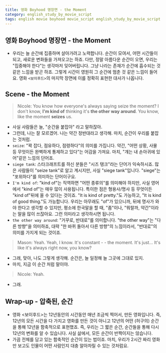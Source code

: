 ```yaml
---
title: 영화 Boyhood 명장면 - the Moment
category: english_study_by_movie_script
tags: english movie boyhood movie_script english_study_by_movie_script Boyhood
---
```


## 영화 Boyhood 명장면 - the Moment

- 우리는 늘 순간에 집중하며 살아가려고 노력합니다. 순간이 모여서, 어떤 시간들이 되고, 새로운 변화들을 가져오고는 하죠. 다만, 정말 아름다운 순간이 오면, 우리는 "집중해야 한다"는 생각마저 잊어버립니다. 그냥 나라는 존재가 순간에 흡수되는 것 같은 느낌을 받곤 하죠. 그렇게 시간이 영원히 그 순간에 멈춘 것 같은 느낌이 들어요. 영화 `<보이후드>`의 마지막 장면에 이를 정확히 표현한 대사가 나옵니다.

## Scene - the Moment

> Nicole: You know how everyone's always saying seize the moment? I don't know, **I'm kind of** thinking it's **the other way around**. You know, like the moment **seizes** us.

- 사실 사람들은 늘, "순간을 붙잡아" 라고 말하잖아.
- 그런데, 나는 잘 모르겠어. 나는 약간 정반대라고 생각해. 마치, 순간이 우리를 붙잡는 것처럼.
- `seize`: "꽉 잡다, 점유하다, 점령하다"의 의미를 가집니다. 약간, "어떤 상황, 사물 등 무엇이든 완벽하게 통제하고 있다"는 어감을 가져요. 마치, "걔는 내 손아귀에 있어"같은 느낌의 단어죠.
- `siege tank`: 스타크래프트를 하신 분들은 "시즈 탱크"라는 단어가 익숙하시죠. 많은 사람들이 "seize tank"로 알고 계시지만, 사실 "siege tank"입니다. "siege"는 "포위하다"를 의미하는 단어이구요.
- `I'm kind of`: "kind of"는 직역하면 "어떤 종류의"를 의미해야 하지만, 사실 영어에서 "kind of"는 매우 많이 사용됩니다. 특이한 점은 형용사/명사 등 무엇이든 "kind of"뒤에 올 수 있다는 것이죠. "It is kind of pretty."도 가능하고, "It is kind of good thing."도 가능합니다. 우리는 아무래도 "of"가 있으니까, 뒤에 명사가 와야 한다고 생각할 수 있지만, 평소에 한국말을 할 때, "좀"이나, "뭐랄까, 약간"이라는 말을 많이 쓰잖아요. 그런 의미라고 생각하시면 됩니다.
- `the other way around`: "거꾸로, 반대로"를 의미합니다. "the other way"는 "다른 방향"을 의미하죠, 대략 "한 바퀴 돌아서 다른 방향"의 느낌이라서, "반대로"의 의미를 가지게 되는 것이죠.

> Mason: Yeah. Yeah, I know. It's constant - - the moment. It's just... It's like it's always right now, you know?

- 그래, 맞아, 나도 그렇게 생각해. 순간은, 늘 일정해 늘 그곳에 그대로 있지.
- 마치, 지금 이 순간 처럼 말이야.

> Nicole: Yeah.

- 그래.

## Wrap-up - 압축된, 순간

- 영화 <보이후드>는 12년동안의 시간동안 매년 조금씩 찍어서, 만든 영화입니다. 즉, 12년의 모든 시간을 다 가지고 영화를 만든 것이 아니고 12년의 어떤 (허구의) 순간을 통해 12년을 함축적으로 표현했죠. 즉, 우리는 그 짧은 순간, 순간들을 통해 다시 12년의 변화를 알 수 있습니다. 사실 삶에서, 모든 순간이 반짝이지는 않습니다. 
- 가끔 전체를 담고 있는 함축적인 순간이 있는 법이죠. 마치, 우리가 2시간 짜리 영화만 보고도 인물이 어떤 사람인지 대충 알아차릴 수 있는 것처럼요.
